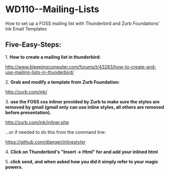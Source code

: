 WD110--Mailing-Lists
====================

How to set up a FOSS mailing list with Thunderbird and Zurb Foundations' Ink Email Templates 

Five-Easy-Steps:
---------------

1\. **How to create a mailing list in thunderbird:**

http://www.bleepingcomputer.com/forums/t/43283/how-to-create-and-use-mailing-lists-in-thunderbird/


2\. **Grab and modify a template from Zurb Foundation:**

http://zurb.com/ink/


3\. **use the FOSS css inliner provided by Zurb to make sure the styles are removed by gmail (gmail only can use inline styles, all others are removed before presentation).**

http://zurb.com/ink/inliner.php


...or if needed to do this from the command line:

https://github.com/dlanger/inlinestyler


4\. **Click on Thunderbird's "Insert -> Html" for and add your inlined html**


5\. **click send, and when asked how you did it simply refer to your magic powers.**
